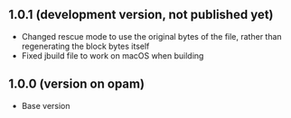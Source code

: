 ## 1.0.1  (development version, not published yet)
  - Changed rescue mode to use the original bytes of the file, rather than regenerating the block bytes itself
  - Fixed jbuild file to work on macOS when building

## 1.0.0  (version on opam)
  - Base version
